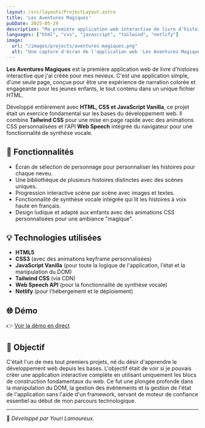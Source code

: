 ```yaml
---
layout: /src/layouts/ProjectLayout.astro
title: 'Les Aventures Magiques'
pubDate: 2025-05-29
description: "Ma première application web interactive de livre d'histoires, créée de A à Z pour mes neveux en utilisant HTML, CSS et JavaScript Vanilla."
languages: ["html", "css", "javascript", "tailwind", "netlify"]
image:
  url: "/images/projects/aventures-magiques.png"
  alt: "Une capture d'écran de l'application web 'Les Aventures Magiques'."
--- 
```


**Les Aventures Magiques** est la première application web de livre d'histoires interactive que j'ai créée pour mes neveux. C'est une application simple, d'une seule page, conçue pour être une expérience de narration colorée et engageante pour les jeunes enfants, le tout contenu dans un unique fichier HTML.

Développé entièrement avec **HTML, CSS et JavaScript Vanilla**, ce projet était un exercice fondamental sur les bases du développement web. Il combine **Tailwind CSS** pour une mise en page rapide avec des animations CSS personnalisées et l'API **Web Speech** intégrée du navigateur pour une fonctionnalité de synthèse vocale.

## 🧩 Fonctionnalités

- Écran de sélection de personnage pour personnaliser les histoires pour chaque neveu.
- Une bibliothèque de plusieurs histoires distinctes avec des scènes uniques.
- Progression interactive scène par scène avec images et textes.
- Fonctionnalité de synthèse vocale intégrée qui lit les histoires à voix haute en français.
- Design ludique et adapté aux enfants avec des animations CSS personnalisées pour une ambiance "magique".

## 💡 Technologies utilisées

- **HTML5**
- **CSS3** (avec des animations keyframe personnalisées)
- **JavaScript Vanilla** (pour toute la logique de l'application, l'état et la manipulation du DOM)
- **Tailwind CSS** (via CDN)
- **Web Speech API** (pour la fonctionnalité de synthèse vocale)
- **Netlify** (pour l'hébergement et le déploiement)


## 🌐 Démo

👉 [Voir la démo en direct](https://histoiresdenfants.netlify.app/) 

## 🎯 Objectif

C'était l'un de mes tout premiers projets, né du désir d'apprendre le développement web depuis les bases. L'objectif était de voir si je pouvais créer une application interactive complète en utilisant uniquement les blocs de construction fondamentaux du web. Ce fut une plongée profonde dans la manipulation du DOM, la gestion des événements et la gestion de l'état de l'application sans l'aide d'un framework, servant de moteur de confiance essentiel au début de mon parcours technologique.

---
🚀 *Développé par Youri Lamoureux.*